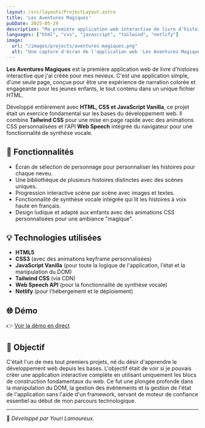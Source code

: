 ```yaml
---
layout: /src/layouts/ProjectLayout.astro
title: 'Les Aventures Magiques'
pubDate: 2025-05-29
description: "Ma première application web interactive de livre d'histoires, créée de A à Z pour mes neveux en utilisant HTML, CSS et JavaScript Vanilla."
languages: ["html", "css", "javascript", "tailwind", "netlify"]
image:
  url: "/images/projects/aventures-magiques.png"
  alt: "Une capture d'écran de l'application web 'Les Aventures Magiques'."
--- 
```


**Les Aventures Magiques** est la première application web de livre d'histoires interactive que j'ai créée pour mes neveux. C'est une application simple, d'une seule page, conçue pour être une expérience de narration colorée et engageante pour les jeunes enfants, le tout contenu dans un unique fichier HTML.

Développé entièrement avec **HTML, CSS et JavaScript Vanilla**, ce projet était un exercice fondamental sur les bases du développement web. Il combine **Tailwind CSS** pour une mise en page rapide avec des animations CSS personnalisées et l'API **Web Speech** intégrée du navigateur pour une fonctionnalité de synthèse vocale.

## 🧩 Fonctionnalités

- Écran de sélection de personnage pour personnaliser les histoires pour chaque neveu.
- Une bibliothèque de plusieurs histoires distinctes avec des scènes uniques.
- Progression interactive scène par scène avec images et textes.
- Fonctionnalité de synthèse vocale intégrée qui lit les histoires à voix haute en français.
- Design ludique et adapté aux enfants avec des animations CSS personnalisées pour une ambiance "magique".

## 💡 Technologies utilisées

- **HTML5**
- **CSS3** (avec des animations keyframe personnalisées)
- **JavaScript Vanilla** (pour toute la logique de l'application, l'état et la manipulation du DOM)
- **Tailwind CSS** (via CDN)
- **Web Speech API** (pour la fonctionnalité de synthèse vocale)
- **Netlify** (pour l'hébergement et le déploiement)


## 🌐 Démo

👉 [Voir la démo en direct](https://histoiresdenfants.netlify.app/) 

## 🎯 Objectif

C'était l'un de mes tout premiers projets, né du désir d'apprendre le développement web depuis les bases. L'objectif était de voir si je pouvais créer une application interactive complète en utilisant uniquement les blocs de construction fondamentaux du web. Ce fut une plongée profonde dans la manipulation du DOM, la gestion des événements et la gestion de l'état de l'application sans l'aide d'un framework, servant de moteur de confiance essentiel au début de mon parcours technologique.

---
🚀 *Développé par Youri Lamoureux.*